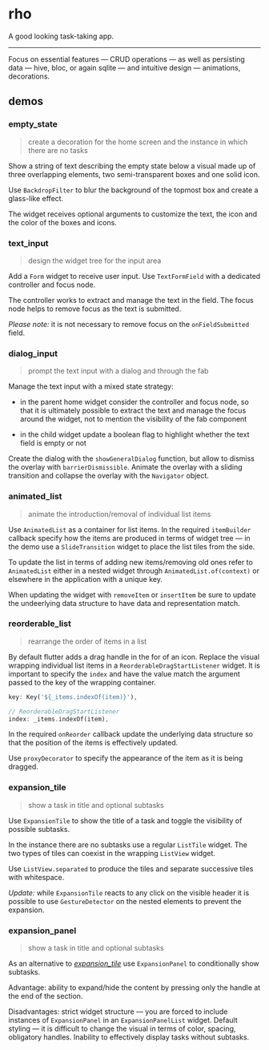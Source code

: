 # rho

A good looking task-taking app.

---

Focus on essential features — CRUD operations — as well as persisting data — hive, bloc, or again sqlite — and intuitive design — animations, decorations.

## demos

### empty_state

> create a decoration for the home screen and the instance in which there are no tasks

Show a string of text describing the empty state below a visual made up of three overlapping elements, two semi-transparent boxes and one solid icon.

Use `BackdropFilter` to blur the background of the topmost box and create a glass-like effect.

The widget receives optional arguments to customize the text, the icon and the color of the boxes and icons.

### text_input

> design the widget tree for the input area

Add a `Form` widget to receive user input. Use `TextFormField` with a dedicated controller and focus node.

The controller works to extract and manage the text in the field. The focus node helps to remove focus as the text is submitted.

_Please note:_ it is not necessary to remove focus on the `onFieldSubmitted` field.

### dialog_input

> prompt the text input with a dialog and through the fab

Manage the text input with a mixed state strategy:

- in the parent home widget consider the controller and focus node, so that it is ultimately possible to extract the text and manage the focus around the widget, not to mention the visibility of the fab component

- in the child widget update a boolean flag to highlight whether the text field is empty or not

Create the dialog with the `showGeneralDialog` function, but allow to dismiss the overlay with `barrierDismissible`. Animate the overlay with a sliding transition and collapse the overlay with the `Navigator` object.

### animated_list

> animate the introduction/removal of individual list items

Use `AnimatedList` as a container for list items. In the required `itemBuilder` callback specify how the items are produced in terms of widget tree — in the demo use a `SlideTransition` widget to place the list tiles from the side.

To update the list in terms of adding new items/removing old ones refer to `AnimatedList` either in a nested widget through `AnimatedList.of(context)` or elsewhere in the application with a unique key.

When updating the widget with `removeItem` or `insertItem` be sure to update the undeerlying data structure to have data and representation match.

### reorderable_list

> rearrange the order of items in a list

By default flutter adds a drag handle in the for of an icon. Replace the visual wrapping individual list items in a `ReorderableDragStartListener` widget. It is important to specify the `index` and have the value match the argument passed to the key of the wrapping container.

```dart
key: Key('${_items.indexOf(item)}'),

// ReorderableDragStartListener
index: _items.indexOf(item),
```

In the required `onReorder` callback update the underlying data structure so that the position of the items is effectively updated.

Use `proxyDecorator` to specify the appearance of the item as it is being dragged.

### expansion_tile

> show a task in title and optional subtasks

Use `ExpansionTile` to show the title of a task and toggle the visibility of possible subtasks.

In the instance there are no subtasks use a regular `ListTile` widget. The two types of tiles can coexist in the wrapping `ListView` widget.

Use `ListView.separated` to produce the tiles and separate successive tiles with whitespace.

_Update:_ while `ExpansionTile` reacts to any click on the visible header it is possible to use `GestureDetector` on the nested elements to prevent the expansion.

### expansion_panel

> show a task in title and optional subtasks

As an alternative to [_expansion_tile_](#expansiontile) use `ExpansionPanel` to conditionally show subtasks.

Advantage: ability to expand/hide the content by pressing only the handle at the end of the section.

Disadvantages: strict widget structure — you are forced to include instances of `ExpansionPanel` in an `ExpansionPanelList` widget. Default styling — it is difficult to change the visual in terms of color, spacing, obligatory handles. Inability to effectively display tasks without subtasks.
